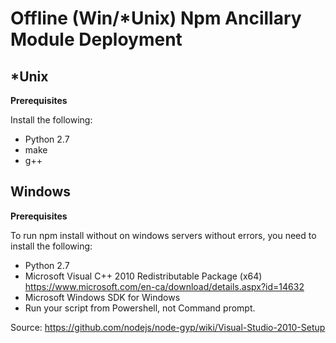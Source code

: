 # Offline (Win/*Unix) Npm Ancillary Module Deployment

## *Unix

**Prerequisites**

Install the following:
- Python 2.7
- make
- g++

## Windows

**Prerequisites**

To run npm install without on windows servers without errors, you need to install the following:

- Python 2.7
- Microsoft Visual C++ 2010 Redistributable Package (x64) https://www.microsoft.com/en-ca/download/details.aspx?id=14632
- Microsoft Windows SDK for Windows
- Run your script from Powershell, not Command prompt. 

Source: https://github.com/nodejs/node-gyp/wiki/Visual-Studio-2010-Setup
